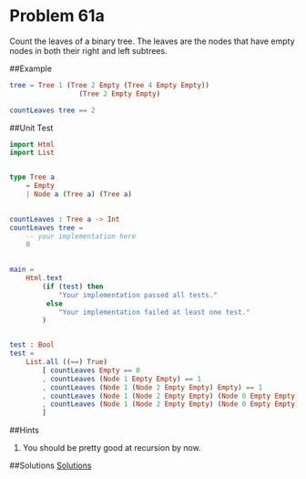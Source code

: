 # Problem 61a

Count the leaves of a binary tree. The leaves are the nodes that have empty nodes in both their right and left subtrees.

##Example
```elm
tree = Tree 1 (Tree 2 Empty (Tree 4 Empty Empty))
                 (Tree 2 Empty Empty)

countLeaves tree == 2   
```

##Unit Test
```elm
import Html
import List


type Tree a
    = Empty
    | Node a (Tree a) (Tree a)
    

countLeaves : Tree a -> Int
countLeaves tree =
    -- your implementation here
    0

                
main =
    Html.text
        (if (test) then
            "Your implementation passed all tests."
         else
            "Your implementation failed at least one test."
        )


test : Bool
test =
    List.all ((==) True)
        [ countLeaves Empty == 0
        , countLeaves (Node 1 Empty Empty) == 1
        , countLeaves (Node 1 (Node 2 Empty Empty) Empty) == 1
        , countLeaves (Node 1 (Node 2 Empty Empty) (Node 0 Empty Empty)) == 2
        , countLeaves (Node 1 (Node 2 Empty Empty) (Node 0 Empty Empty)) == 2
        ]

```  

##Hints
1. You should be pretty good at recursion by now. 

##Solutions
[Solutions](../s/s61a.md)


